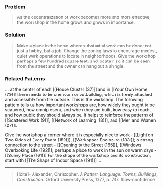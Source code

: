 ### Problem
>As the decentralization of work becomes more and more effective, the workshop in the home grows and grows in importance.

### Solution
>Make a place in the home where substantial work can be done; not just a hobby, but a job. Change the zoning laws to encourage modest, quiet work operations to locate in neighborhoods. Give the workshop perhaps a few hundred square feet; and locate it so it can be seen from the street and the owner can hang out a shingle.

### Related Patterns
... at the center of each [[House Cluster (37)]] and in [[Your Own Home (79)]] there needs to be one room or outbuilding, which is freely attached and accessible from the outside. This is the workshop. The following pattern tells us how important workshops are, how widely they ought to be scattered, how omnipresent, and when they are built, how easy to reach, and how public they should always be. It helps to reinforce the patterns of [[Scattered Work (9)]], [[Network of Learning (18)]], and [[Men and Women (27)]].

Give the workshop a corner where it is especially nice to work - [[Light on Two Sides of Every Room (159)]], [[Workspace Enclosure (183)]]; a strong connection to the street - [[Opening to the Street (165)]], [[Windows Overlooking Life (192)]]; perhaps a place to work in the sun on warm days - [[Sunny Place (161)]] For the shape of the workshop and its construction, start with [[The Shape of Indoor Space (191)]] ...

---

> [!cite]- Alexander, Christopher. _A Pattern Language: Towns, Buildings, Construction_. Oxford University Press, 1977, p. 737.
> #low-confidence 